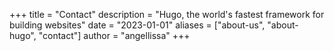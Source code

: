 +++
title = "Contact"
description = "Hugo, the world's fastest framework for building websites"
date = "2023-01-01"
aliases = ["about-us", "about-hugo", "contact"]
author = "angellissa"
+++
